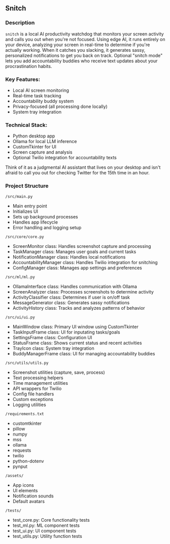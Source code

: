 ## Snitch

### Description

`snitch` is a local AI productivity watchdog that monitors your screen activity and calls you out when you're not focused. Using edge AI, it runs entirely on your device, analyzing your screen in real-time to determine if you're actually working. When it catches you slacking, it generates sassy, personalized notifications to get you back on track. Optional "snitch mode" lets you add accountability buddies who receive text updates about your procrastination habits.

### Key Features:

- Local AI screen monitoring
- Real-time task tracking
- Accountability buddy system
- Privacy-focused (all processing done locally)
- System tray integration

### Technical Stack:

- Python desktop app
- Ollama for local LLM inference
- CustomTkinter for UI
- Screen capture and analysis
- Optional Twilio integration for accountability texts

Think of it as a judgmental AI assistant that lives on your desktop and isn't afraid to call you out for checking Twitter for the 15th time in an hour.

### Project Structure

`/src/main.py`

- Main entry point
- Initializes UI
- Sets up background processes
- Handles app lifecycle
- Error handling and logging setup

`/src/core/core.py`

- ScreenMonitor class: Handles screenshot capture and processing
- TaskManager class: Manages user goals and current tasks
- NotificationManager class: Handles local notifications
- AccountabilityManager class: Handles Twilio integration for snitching
- ConfigManager class: Manages app settings and preferences

`/src/ml/ml.py`

- OllamaInterface class: Handles communication with Ollama
- ScreenAnalyzer class: Processes screenshots to determine activity
- ActivityClassifier class: Determines if user is on/off task
- MessageGenerator class: Generates sassy notifications
- ActivityHistory class: Tracks and analyzes patterns of behavior

`/src/ui/ui.py`

- MainWindow class: Primary UI window using CustomTkinter
- TaskInputFrame class: UI for inputating tasks/goals
- SettingsFrame class: Configuration UI
- StatusFrame class: Shows current status and recent activities
- TrayIcon class: System tray integration
- BuddyManagerFrame class: UI for managing accountability buddies

`/src/utils/utils.py`

- Screenshot utilities (capture, save, process)
- Text processing helpers
- Time management utilities
- API wrappers for Twilio
- Config file handlers
- Custom exceptions
- Logging utilities

`/requirements.txt`

- customtkinter
- pillow
- numpy
- mss
- ollama
- requests
- twilio
- python-dotenv
- pynput

`/assets/`

- App icons
- UI elements
- Notification sounds
- Default avatars

`/tests/`

- test_core.py: Core functionality tests
- test_ml.py: ML component tests
- test_ui.py: UI component tests
- test_utils.py: Utility function tests
